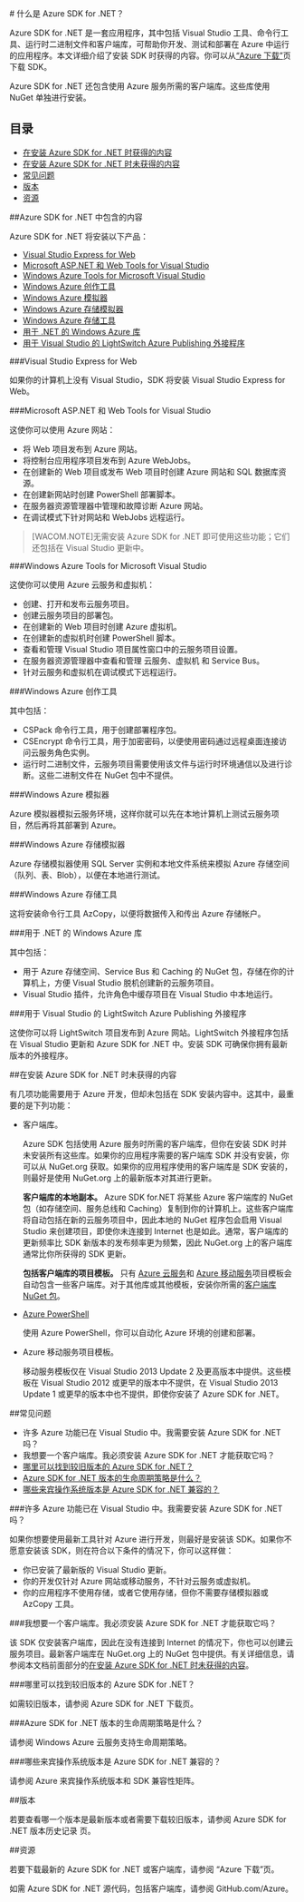 <properties pageTitle="什么是 Azure .NET SDK" metaKeywords="azure .net sdk" description="了解 Azure .NET SDK 中包含的内容。" documentationCenter=".NET" title="What is the Azure SDK for .NET" authors="tdykstra" solutions="" manager="wpickett" editor="mollybos" />
<tags 
	ms.service="multiple" 
	ms.date="08/14/2015" 
	wacn.date="10/3/2015"/>
# 什么是 Azure SDK for .NET？

Azure SDK for .NET 是一套应用程序，其中包括 Visual Studio 工具、命令行工具、运行时二进制文件和客户端库，可帮助你开发、测试和部署在 Azure 中运行的应用程序。本文详细介绍了安装 SDK 时获得的内容。你可以从[“Azure 下载”](/downloads/)页下载 SDK。

Azure SDK for .NET 还包含使用 Azure 服务所需的客户端库。这些库使用 NuGet 单独进行安装。

## 目录

- [在安装 Azure SDK for .NET 时获得的内容](#included)
- [在安装 Azure SDK for .NET 时未获得的内容](#notincluded)
- [常见问题](#faq)
- [版本](#versions)
- [资源](#resources)

##Azure SDK for .NET 中包含的内容

Azure SDK for .NET 将安装以下产品：

- [Visual Studio Express for Web](#vwd)
- [Microsoft ASP.NET 和 Web Tools for Visual Studio](#wte)
- [Windows Azure Tools for Microsoft Visual Studio](#tools)
- [Windows Azure 创作工具](#auth)
- [Windows Azure 模拟器](#emulator)
- [Windows Azure 存储模拟器](#stgemulator)
- [Windows Azure 存储工具](#stgtools)
- [用于 .NET 的 Windows Azure 库](#libraries)
- [用于 Visual Studio 的 LightSwitch Azure Publishing 外接程序](#ls)

###Visual Studio Express for Web

如果你的计算机上没有 Visual Studio，SDK 将安装 Visual Studio Express for Web。
 
###Microsoft ASP.NET 和 Web Tools for Visual Studio

这使你可以使用 Azure 网站：

* 将 Web 项目发布到 Azure 网站。
* 将控制台应用程序项目发布到 Azure WebJobs。
* 在创建新的 Web 项目或发布 Web 项目时创建 Azure 网站和 SQL 数据库资源。
* 在创建新网站时创建 PowerShell 部署脚本。
* 在服务器资源管理器中管理和故障诊断 Azure 网站。
* 在调试模式下针对网站和 WebJobs 远程运行。 

>[WACOM.NOTE]无需安装 Azure SDK for .NET 即可使用这些功能；它们还包括在 Visual Studio 更新中。

###Windows Azure Tools for Microsoft Visual Studio

这使你可以使用 Azure 云服务和虚拟机：

* 创建、打开和发布云服务项目。
* 创建云服务项目的部署包。
* 在创建新的 Web 项目时创建 Azure 虚拟机。
* 在创建新的虚拟机时创建 PowerShell 脚本。
* 查看和管理 Visual Studio 项目属性窗口中的云服务项目设置。
* 在服务器资源管理器中查看和管理 云服务、虚拟机 和 Service Bus。 
* 针对云服务和虚拟机在调试模式下远程运行。

###Windows Azure 创作工具

其中包括：

* CSPack 命令行工具，用于创建部署程序包。
* CSEncrypt 命令行工具，用于加密密码，以便使用密码通过远程桌面连接访问云服务角色实例。
* 运行时二进制文件，云服务项目需要使用该文件与运行时环境通信以及进行诊断。这些二进制文件在 NuGet 包中不提供。

###Windows Azure 模拟器

Azure 模拟器模拟云服务环境，这样你就可以先在本地计算机上测试云服务项目，然后再将其部署到 Azure。

###Windows Azure 存储模拟器

Azure 存储模拟器使用 SQL Server 实例和本地文件系统来模拟 Azure 存储空间（队列、表、Blob），以便在本地进行测试。

###Windows Azure 存储工具

这将安装命令行工具 AzCopy，以便将数据传入和传出 Azure 存储帐户。

###用于 .NET 的 Windows Azure 库

其中包括：

* 用于 Azure 存储空间、Service Bus 和 Caching 的 NuGet 包，存储在你的计算机上，方便 Visual Studio 脱机创建新的云服务项目。
* Visual Studio 插件，允许角色中缓存项目在 Visual Studio 中本地运行。 

###用于 Visual Studio 的 LightSwitch Azure Publishing 外接程序

这使你可以将 LightSwitch 项目发布到 Azure 网站。LightSwitch 外接程序包括在 Visual Studio 更新和 Azure SDK for .NET 中。安装 SDK 可确保你拥有最新版本的外接程序。

##在安装 Azure SDK for .NET 时未获得的内容

有几项功能需要用于 Azure 开发，但却未包括在 SDK 安装内容中。这其中，最重要的是下列功能：

* 客户端库。 

	Azure SDK 包括使用 Azure 服务时所需的客户端库，但你在安装 SDK 时并未安装所有这些库。如果你的应用程序需要的客户端库 SDK 并没有安装，你可以从 NuGet.org 获取。如果你的应用程序使用的客户端库是 SDK 安装的，则最好是使用 NuGet.org 上的最新版本对其进行更新。

  	**客户端库的本地副本。** Azure SDK for.NET 将某些 Azure 客户端库的 NuGet 包（如存储空间、服务总线和 Caching）复制到你的计算机上。这些客户端库将自动包括在新的云服务项目中，因此本地的 NuGet 程序包会启用 Visual Studio 来创建项目，即使你未连接到 Internet 也是如此。通常，客户端库的更新频率比 SDK 新版本的发布频率更为频繁，因此 NuGet.org 上的客户端库通常比你所获得的 SDK 更新。

	**包括客户端库的项目模板。** 只有 [Azure 云服务](/zh-cn/documentation/articles/cloud-services-dotnet-get-started/)和 [Azure 移动服务](/zh-cn/documentation/articles/mobile-services-dotnet-backend-windows-store-dotnet-leaderboard/)项目模板会自动包含一些客户端库。对于其他库或其他模板，安装你所需的[客户端库 NuGet 包](http://go.microsoft.com/fwlink/?LinkId=510472)。

* [Azure PowerShell](/zh-cn/documentation/articles/install-configure-powershell/)

	使用 Azure PowerShell，你可以自动化 Azure 环境的创建和部署。

* Azure 移动服务项目模板。

	移动服务模板仅在 Visual Studio 2013 Update 2 及更高版本中提供。这些模板在 Visual Studio 2012 或更早的版本中不提供，在 Visual Studio 2013 Update 1 或更早的版本中也不提供，即使你安装了 Azure SDK for .NET。

##常见问题

- 许多 Azure 功能已在 Visual Studio 中。我需要安装 Azure SDK for .NET 吗？
- 我想要一个客户端库。我必须安装 Azure SDK for .NET 才能获取它吗？
- [哪里可以找到较旧版本的 Azure SDK for .NET？](#olderversions)
- [Azure SDK for .NET 版本的生命周期策略是什么？](#lifecycle)
- [哪些来宾操作系统版本是 Azure SDK for .NET 兼容的？](#guestos)

###许多 Azure 功能已在 Visual Studio 中。我需要安装 Azure SDK for .NET 吗？

如果你想要使用最新工具针对 Azure 进行开发，则最好是安装该 SDK。如果你不愿意安装该 SDK，则在符合以下条件的情况下，你可以这样做：

* 你已安装了最新版的 Visual Studio 更新。
* 你的开发仅针对 Azure 网站或移动服务，不针对云服务或虚拟机。
* 你的应用程序不使用存储，或者它使用存储，但你不需要存储模拟器或 AzCopy 工具。

###我想要一个客户端库。我必须安装 Azure SDK for .NET 才能获取它吗？

该 SDK 仅安装客户端库，因此在没有连接到 Internet 的情况下，你也可以创建云服务项目。最新客户端库在 NuGet.org 上的 NuGet 包中提供。有关详细信息，请参阅本文档前面部分的[在安装 Azure SDK for .NET 时未获得的内容](#notincluded)。

###哪里可以找到较旧版本的 Azure SDK for .NET？

如需较旧版本，请参阅 Azure SDK for .NET 下载页。

###Azure SDK for .NET 版本的生命周期策略是什么？

请参阅 Windows Azure 云服务支持生命周期策略。

###哪些来宾操作系统版本是 Azure SDK for .NET 兼容的？

请参阅 Azure 来宾操作系统版本和 SDK 兼容性矩阵。

##版本

若要查看哪一个版本是最新版本或者需要下载较旧版本，请参阅 Azure SDK for .NET 版本历史记录 页。

##<a id="resources"></a>资源

若要下载最新的 Azure SDK for .NET 或客户端库，请参阅 “Azure 下载”页。

如需 Azure SDK for .NET 源代码，包括客户端库，请参阅 GitHub.com/Azure。
 
<!--HONumber=43-->
